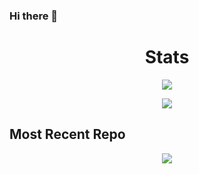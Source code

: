 ### Hi there 👋

  <h1 align="center">Stats</h1>
  <p align="center">
    <img src="https://github-readme-stats.vercel.app/api?username=pabloeferreyra" />
  </p>
  <p align="center">
    <img src="https://github-readme-stats.vercel.app/api/top-langs/?username=pabloeferreyra" />
  </p>
  
  <h2>Most Recent Repo</h2>
  <p align="center">
    <img src="https://github-readme-stats.vercel.app/api/pin/?username=pabloeferreyra&repo=Turnero" />
  </p>

